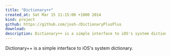 ```yaml
---
title: "Dictionary++"
created_at: Sat Mar 15 11:15:00 +1000 2014
kind: project
github: https://github.com/josh-/DictionaryPlusPlus
download: 
description: Dictionary++ is a simple interface to iOS's system dictionary.
---
```


Dictionary++ is a simple interface to iOS's system dictionary.
